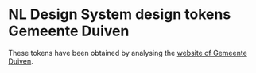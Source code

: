 # NL Design System design tokens Gemeente Duiven

These tokens have been obtained by analysing the [website of Gemeente Duiven](https://www.duiven.nl).

